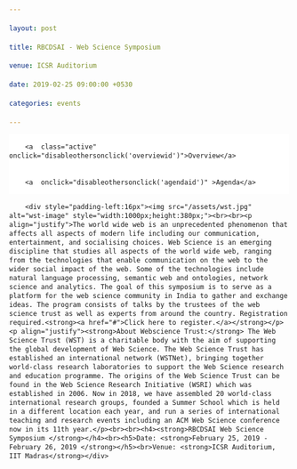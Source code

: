 ```yaml
---

layout: post

title: RBCDSAI - Web Science Symposium

venue: ICSR Auditorium

date: 2019-02-25 09:00:00 +0530

categories: events

---
```




<html>

<head>

<meta name="viewport" content="width=device-width, initial-scale=1">

<style>

body {

  margin: 0;

  font-family: "Times New Roman", Times, serif;

}



.topnav {

  overflow: hidden;

  background-color: #ffffff;

}



.topnav a {

  float: left;

  color: #c0c0c0;

  text-align: center;

  padding: 7px 8px;

  text-decoration: none;

  font-size: 18px;

  

}



.topnav a:hover {

  background-color: #ffffff;

  color: red;

}



.topnav a.active {

  background-color: #ffffff;

  color: red;

}

</style>

 <script>


        function makeitactiveonload() {


             document.getElementById('dynamiccontent').innerHTML = '<div style="padding-left:16px"><img src="/assets/wst.jpg" alt="wst-image" style="width:1000px;height:380px;"><br><br><p align="justify">The world wide web is an unprecedented phenomenon that affects all aspects of modern life including our communication, entertainment, and socialising choices. Web Science is an emerging discipline that studies all aspects of the world wide web, ranging from the technologies that enable communication on the web to the wider social impact of the web. Some of the technologies include natural language processing, semantic web and ontologies, network science and analytics. The goal of this symposium is to serve as a platform for the web science community in India to gather and exchange ideas. The program consists of talks by the trustees of the web science trust as well as experts from around the country. Registration required.<strong><a href="#">Click here to register.</a></strong></p><p align="justify"><strong>About Webscience Trust:</strong> The Web Science Trust (WST) is a charitable body with the aim of supporting the global development of Web Science. The Web Science Trust has established an international network (WSTNet), bringing together world-class research laboratories to support the Web Science research and education programme. The origins of the Web Science Trust can be found in the Web Science Research Initiative (WSRI) which was established in 2006. Now in 2018, we have assembled 20 world-class international research groups, founded a Summer School which is held in a different location each year, and run a series of international teaching and research events including an ACM Web Science conference now in its 11th year.</p><br><br><h4><strong>RBCDSAI Web Science Symposium </strong></h4><br><h5>Date: <strong>February 25, 2019 - February 26, 2019 </strong></h5><br>Venue: <strong>ICSR Auditorium, IIT Madras</strong></div>'


        }


        function disableothersonclick(elementtoactive) {


            if(elementtoactive == 'overviewid')


            {


                document.getElementById('dynamiccontent').innerHTML = '<div style="padding-left:16px"><img src="/assets/wst.jpg" alt="wst-image" style="width:1000px;height:380px;"><br><br><p align="justify">The world wide web is an unprecedented phenomenon that affects all aspects of modern life including our communication, entertainment, and socialising choices. Web Science is an emerging discipline that studies all aspects of the world wide web, ranging from the technologies that enable communication on the web to the wider social impact of the web. Some of the technologies include natural language processing, semantic web and ontologies, network science and analytics. The goal of this symposium is to serve as a platform for the web science community in India to gather and exchange ideas. The program consists of talks by the trustees of the web science trust as well as experts from around the country. Registration required.<strong><a href="#">Click here to register.</a></strong></p><p align="justify"><strong>About Webscience Trust:</strong> The Web Science Trust (WST) is a charitable body with the aim of supporting the global development of Web Science. The Web Science Trust has established an international network (WSTNet), bringing together world-class research laboratories to support the Web Science research and education programme. The origins of the Web Science Trust can be found in the Web Science Research Initiative (WSRI) which was established in 2006. Now in 2018, we have assembled 20 world-class international research groups, founded a Summer School which is held in a different location each year, and run a series of international teaching and research events including an ACM Web Science conference now in its 11th year.</p><br><br><h4><strong>RBCDSAI Web Science Symposium </strong></h4><br><h5>Date: <strong>February 25, 2019 - February 26, 2019 </strong></h5><br>Venue: <strong>ICSR Auditorium, IIT Madras</strong></div>'


            }


            else 


            {


                document.getElementById('dynamiccontent').innerHTML = '<br><br><p align="left">Broad agenda as below. Further more details will be updated </p><table align="left"><tr><td><p align="left"><strong>Day 1: 25th February,2019 (Monday)</strong> </p></td></tr><tr><td>08:30 AM - 09:150 AM &nbsp;&nbsp;&nbsp;&nbsp;&nbsp;&nbsp;</td><td>Registration</td></tr><tr><td>09:15 AM - 09:30 AM &nbsp;&nbsp;&nbsp;&nbsp;&nbsp;&nbsp;</td><td>Inauguration</td></tr><tr><td>09:30 AM - 10:15 AM &nbsp;&nbsp;&nbsp;&nbsp;&nbsp;&nbsp;</td><td>Keynote Address&nbsp;&nbsp;&nbsp;&nbsp;&nbsp;&nbsp;<li><a href="https://wendy.ecs.soton.ac.uk/">Prof. Dame Wendy Hall</a></li></td></tr> <tr><td>10:15 AM - 10:45 AM&nbsp;&nbsp;&nbsp;&nbsp;&nbsp;&nbsp;</td><td>	Invited Talk 1<br><li><a href="https://www.iiitb.ac.in/faculty_page.php?name=srinathsrinivasa">Prof. Srinath Srinivasa</a></li></td></tr><tr><td>10:45 AM - 11:15 AM &nbsp;&nbsp;&nbsp;&nbsp;&nbsp;&nbsp;</td><td>Tea Break</td></tr><tr><td>11:15 AM - 11:45 AM &nbsp;&nbsp;&nbsp;&nbsp;&nbsp;&nbsp;</td><td>Invited Talk 2<br><li><a href="https://www.imsc.res.in/~sitabhra/">Sitabhra Sinha</a></li></td></tr><tr><td>11:45 AM - 12:15 PM &nbsp;&nbsp;&nbsp;&nbsp;&nbsp;&nbsp;</td><td>Invited Talk 3<br><li><a href="http://talukdar.net/">Partha Talukdar</a></li></td></tr><tr><td>12:15 PM - 12:45 PM &nbsp;&nbsp;&nbsp;&nbsp;&nbsp;&nbsp;</td><td>Invited Talk 4<br><li><a href="https://researcher.watson.ibm.com/researcher/view.php?person=in-kartsank">Karthik Sankaranarayanan</a></li></td></tr><tr><td>12:45 PM - 02:00 PM &nbsp;&nbsp;&nbsp;&nbsp;&nbsp;&nbsp;</td><td>Lunch/Networking Time</td></tr><tr><td>02:00 PM - 02:45 PM &nbsp;&nbsp;&nbsp;&nbsp;&nbsp;&nbsp;</td><td>Keynote Address <br><li><a href="https://www.linkedin.com/in/jprangaswami/?originalSubdomain=in">JP Rangaswami </a></li></td></tr><tr><td>02:45 PM - 03:15 PM &nbsp;&nbsp;&nbsp;&nbsp;&nbsp;&nbsp;</td><td>Invited Talk 5<br><li><a href="https://faculty.iiit.ac.in/~vv/Home.html">Vasudeva Varma </a></li></td></tr><tr><td>03:15 PM - 04:00 PM &nbsp;&nbsp;&nbsp;&nbsp;&nbsp;&nbsp;</td><td>Poster Spotlights</td></tr><tr><td>04:00 PM - 04:30 PM &nbsp;&nbsp;&nbsp;&nbsp;&nbsp;&nbsp;</td><td>Tea Break</td></tr><tr><td>04:30 PM - 06:00 PM &nbsp;&nbsp;&nbsp;&nbsp;&nbsp;&nbsp;</td> <td>Poster Session</td></tr><tr><td>06:00 PM - 07:00 PM &nbsp;&nbsp;&nbsp;&nbsp;&nbsp;&nbsp;</td><td>Networking</td></tr><tr><td>07:00 PM - 09:00 PM &nbsp;&nbsp;&nbsp;&nbsp;&nbsp;&nbsp;</td><td>Dinner, ICSR Dining hall</td><tr><td><p align="left"><strong><tr><td></td></tr>Day 2: 26th February,2019 (Tuesday)</strong> </p></td></tr><tr><td>09:15 AM - 10:00 AM &nbsp;&nbsp;&nbsp;&nbsp;&nbsp;&nbsp;</td><td>Keynote Address<br><li><a href="https://sonic.northwestern.edu/people/noshir-contractor/">Noshir Contractor</a></li></td></tr><tr><td>10:00 AM - 10:30 AM &nbsp;&nbsp;&nbsp;&nbsp;&nbsp;&nbsp;</td><td>Invited Talk 6<br><li><a href="https://www.cse.iitm.ac.in/~ravi/">B.Ravindran</a></li></td></tr><tr><td>10:30 AM - 11:00 AM &nbsp;&nbsp;&nbsp;&nbsp;&nbsp;&nbsp;</td><td>Tea Break</td></tr><tr><td>11:00 AM - 11:30 AM &nbsp;&nbsp;&nbsp;&nbsp;&nbsp;&nbsp;</td><td>Invited Talk 7<br><li><a href="http://cse.iitkgp.ac.in/~animeshm/">Animesh Mukherjee</a></li></td></tr><tr><td>11:30 AM - 12:00 PM &nbsp;&nbsp;&nbsp;&nbsp;&nbsp;&nbsp;</td><td>Invited Talk 8<br><li><a href="https://www.iiitd.ac.in/pk">Prof. Ponnurangam Kumaraguru</a></li></td></tr><tr> <td>12:00 PM - 12:30 PM &nbsp;&nbsp;&nbsp;&nbsp;&nbsp;&nbsp;</td><td>Invited Talk 9<br><li><a href="https://www.linkedin.com/in/rushibhatt/?originalSubdomain=in">Rushi Bhatt</a></li></td></tr><tr> <td>12:30 PM - 02:00 PM &nbsp;&nbsp;&nbsp;&nbsp;&nbsp;&nbsp;</td> <td>Lunch/Networking Time</td></tr><tr><td>02:00 PM - 02:45 PM &nbsp;&nbsp;&nbsp;&nbsp;&nbsp;&nbsp;</td><td>Keynote Address<br><li><a href="https://www.cse.iitb.ac.in/~soumen/">Soumen Chakrabarti</a></li></td></tr> <tr><td>02:45 PM - 03:15 PM &nbsp;&nbsp;&nbsp;&nbsp;&nbsp;&nbsp;</td><td>Invited Talk 10<br><li><a href="http://www.iitkgp.ac.in/department/CS/faculty/cs-niloy">Niloy Ganguly</a></li></td></tr><tr><td>03:15 PM - 04:00 PM &nbsp;&nbsp;&nbsp;&nbsp;&nbsp;&nbsp;</td><td>Panel Discussion: <strong>Fostering Web Science Community in India</strong></td></tr><tr><td>04:00 PM - 05:00 PM &nbsp;&nbsp;&nbsp;&nbsp;&nbsp;&nbsp;</td><td>High Tea and Closing</td></tr></table>';


            }


        }


    </script>

</head>

<body>



<div class="topnav" onload="makeitactiveonload()">


        <a  class="active"  onclick="disableothersonclick('overviewid')">Overview</a>


        <a  onclick="disableothersonclick('agendaid')" >Agenda</a>


</div>

<div id="dynamiccontent">


        <div style="padding-left:16px"><img src="/assets/wst.jpg" alt="wst-image" style="width:1000px;height:380px;"><br><br><p align="justify">The world wide web is an unprecedented phenomenon that affects all aspects of modern life including our communication, entertainment, and socialising choices. Web Science is an emerging discipline that studies all aspects of the world wide web, ranging from the technologies that enable communication on the web to the wider social impact of the web. Some of the technologies include natural language processing, semantic web and ontologies, network science and analytics. The goal of this symposium is to serve as a platform for the web science community in India to gather and exchange ideas. The program consists of talks by the trustees of the web science trust as well as experts from around the country. Registration required.<strong><a href="#">Click here to register.</a></strong></p><p align="justify"><strong>About Webscience Trust:</strong> The Web Science Trust (WST) is a charitable body with the aim of supporting the global development of Web Science. The Web Science Trust has established an international network (WSTNet), bringing together world-class research laboratories to support the Web Science research and education programme. The origins of the Web Science Trust can be found in the Web Science Research Initiative (WSRI) which was established in 2006. Now in 2018, we have assembled 20 world-class international research groups, founded a Summer School which is held in a different location each year, and run a series of international teaching and research events including an ACM Web Science conference now in its 11th year.</p><br><br><h4><strong>RBCDSAI Web Science Symposium </strong></h4><br><h5>Date: <strong>February 25, 2019 - February 26, 2019 </strong></h5><br>Venue: <strong>ICSR Auditorium, IIT Madras</strong></div>


</div>



</body>

</html>
